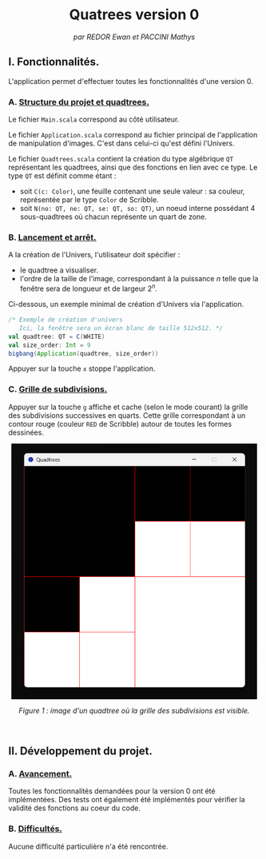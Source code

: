 <center>

# Quatrees version 0

*par REDOR Ewan et PACCINI Mathys*

</center>

## I. Fonctionnalités.

L'application permet d'effectuer toutes les fonctionnalités d'une version 0.

### A. <u>Structure du projet et quadtrees.</u>

Le fichier `Main.scala` correspond au côté utilisateur.

Le fichier `Application.scala` correspond au fichier principal de l'application de manipulation d'images. C'est dans celui-ci qu'est défini l'Univers.

Le fichier `Quadtrees.scala` contient la création du type algébrique `QT` représentant les quadtrees, ainsi que des fonctions en lien avec ce type. Le type `QT` est définit comme étant :

- soit `C(c: Color)`, une feuille contenant une seule valeur : sa couleur, représentée par le type `Color` de Scribble.
- soit `N(no: QT, ne: QT, se: QT, so: QT)`, un noeud interne possédant 4 sous-quadtrees où chacun représente un quart de zone.

### B. <u>Lancement et arrêt.</u>

A la création de l'Univers, l'utilisateur doit spécifier :

- le quadtree a visualiser.
- l'ordre de la taille de l'image, correspondant à la puissance $n$ telle que la fenêtre sera de longueur et de largeur $2^n$.

Ci-dessous, un exemple minimal de création d'Univers via l'application.

```scala
/* Exemple de création d'univers
   Ici, la fenêtre sera un écran blanc de taille 512x512. */
val quadtree: QT = C(WHITE)
val size_order: Int = 9
bigbang(Application(quadtree, size_order))
```

Appuyer sur la touche `x` stoppe l'application.

### C. <u>Grille de subdivisions.</u>

Appuyer sur la touche `g` affiche et cache (selon le mode courant) la grille des subdivisions successives en quarts. Cette grille correspondant à un contour rouge (couleur `RED` de Scribble) autour de toutes les formes dessinées.

<img style="display: block; margin: auto; height: 512px;" src="images/grid.png">

<center>

*Figure 1 : image d'un quadtree où la grille des subdivisions est visible.*

</center>

<br>

## II. Développement du projet.

### A. <u>Avancement.</u>

Toutes les fonctionnalités demandées pour la version 0 ont été implémentées. Des tests ont également été implémentés pour vérifier la validité des fonctions au coeur du code.

### B. <u>Difficultés.</u>

Aucune difficulté particulière n'a été rencontrée.

